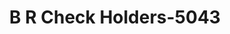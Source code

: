 ---
f_zip-code: 59401
f_state-code: MT
title: B R Check Holders-5043
f_phone: 406-452-5050
f_city-only: Great Falls
f_address: 801 Central Avenue Great Falls
f_location-unique-id: '5043'
slug: b-r-check-holders-5043
updated-on: '2024-05-30T13:46:58.046Z'
created-on: '2024-05-30T13:36:59.803Z'
published-on: '2024-05-30T13:54:32.469Z'
f_city-state: cms/city/great-falls-mt.md
f_company: cms/company/b-r-check-holders.md
f_state: cms/state/montana.md
layout: '[payday-loan].html'
tags: payday-loan
---